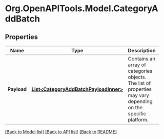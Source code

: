 # Org.OpenAPITools.Model.CategoryAddBatch

## Properties

Name | Type | Description | Notes
------------ | ------------- | ------------- | -------------
**Payload** | [**List&lt;CategoryAddBatchPayloadInner&gt;**](CategoryAddBatchPayloadInner.md) | Contains an array of categories objects. The list of properties may vary depending on the specific platform. | 

[[Back to Model list]](../README.md#documentation-for-models) [[Back to API list]](../README.md#documentation-for-api-endpoints) [[Back to README]](../README.md)

